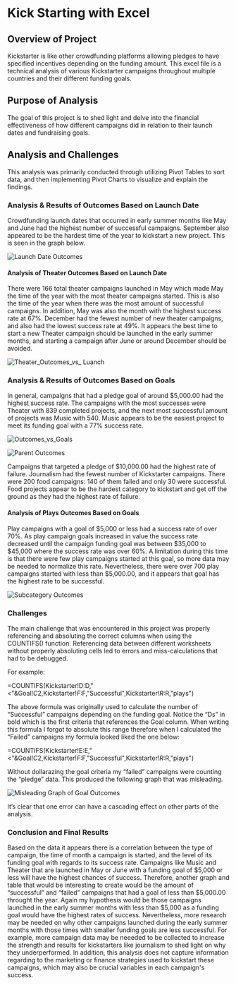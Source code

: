 # Kick Starting with Excel

## Overview of Project
Kickstarter is like other crowdfunding platforms allowing pledges to have specified incentives depending on the funding amount. This excel file is a technical analysis of various Kickstarter campaigns throughout multiple countries and their different funding goals.

## Purpose of Analysis
The goal of this project is to shed light and delve into the financial effectiveness of how different campaigns did in relation to their launch dates and fundraising goals.

## Analysis and Challenges
This analysis was primarily conducted through utilizing Pivot Tables to sort data, and then implementing Pivot Charts to visualize and explain the findings. 

### Analysis & Results of Outcomes Based on Launch Date
Crowdfunding launch dates that occurred in early summer months like May and June had the highest number of successful campaigns. September also appeared to be the hardest time of the year to kickstart a new project. This is seen in the graph below.

![Launch Date Outcomes](https://user-images.githubusercontent.com/112028534/189252264-532f4d64-98bc-4d89-b798-4f516cf1e925.png)

#### Analysis of Theater Outcomes Based on Launch Date
There were 166 total theater campaigns launched in May which made May the time of the year with the most theater campaigns started. This is also the time of the year when there was the most amount of successful campaigns. In addition, May was also the month with the highest success rate at 67%. December had the fewest number of new theater campaigns, and also had the lowest success rate at 49%. It appears the best time to start a new Theater campaign should be launched in the early summer months, and starting a campaign after June or around December should be avoided. 

![Theater_Outcomes_vs_ Luanch](https://user-images.githubusercontent.com/112028534/190502019-a6e7d436-134b-4d1c-97ce-8067cc75eb3f.png)

### Analysis & Results of Outcomes Based on Goals
In general, campaigns that had a pledge goal of around $5,000.00 had the highest success rate. The campaigns with the most successes were Theater with 839 completed projects, and the next most successful amount of projects was Music with 540. Music appears to be the easiest project to meet its funding goal with a 77% success rate.

![Outcomes_vs_Goals](https://user-images.githubusercontent.com/112028534/190503705-50792680-8133-4e28-92de-476268b892fc.PNG)

![Parent Outcomes](https://user-images.githubusercontent.com/112028534/189252278-f6de3c04-8ebf-4888-ad45-f7823dbedcb6.PNG)

Campaigns that targeted a pledge of $10,000.00 had the highest rate of failure. Journalism had the fewest number of Kickstarter campaigns. There were 200 food campaigns: 140 of them failed and only 30 were successful. Food projects appear to be the hardest category to kickstart and get off the ground as they had the highest rate of failure.

#### Analysis of Plays Outcomes Based on Goals
Play campaigns with a goal of $5,000 or less had a success rate of over 70%. As play campaign goals increased in value the success rate decreased until the campaign funding goal was between $35,000 to $45,000 where the success rate was over 60%. A limitation during this time is that there were few play campaigns started at this goal, so more data may be needed to normalize this rate. Nevertheless, there were over 700 play campaigns started with less than $5,000.00, and it appears that goal has the highest rate to be successful.   

![Subcategory Outcomes](https://user-images.githubusercontent.com/112028534/189252282-f61f0728-f8c8-432e-b3f3-f0d5a5717708.png)

### Challenges
The main challenge that was encountered in this project was properly referencing and absoluting  the correct columns when using the COUNTIFS() function. Referencing data between different worksheets without properly absoluting cells led to errors and miss-calculations that had to be debugged.  

For example: 

=COUNTIFS(Kickstarter!D:D,"<"&Goal!$C$2,Kickstarter!$F:$F,"Successful",Kickstarter!$R:$R,"plays")

The above formula was originally used to calculate the number of “Successful” campaigns depending on the funding goal. Notice the “Ds” in bold which is the first criteria that references the Goal column. When writing this formula I forgot to absolute this range therefore when I calculated the “Failed” campaigns my formula looked liked the one below:

=COUNTIFS(Kickstarter!E:E,"<"&Goal!$C$2,Kickstarter!$F:$F,"Successful",Kickstarter!$R:$R,"plays")

Without dollarazing the goal criteria my “failed” campaigns were counting the “pledge” data. This produced the following graph that was misleading.

![Misleading Graph of Goal Outcomes](https://user-images.githubusercontent.com/112028534/190503592-c746753f-16f3-49d8-a250-1192629fd2f2.png)

It’s clear that one error can have a cascading effect on other parts of the analysis.

### Conclusion and Final Results
Based on the data it appears there is a correlation between the type of campaign, the time of month a campaign is started, and the level of its funding goal with regards to its success rate. Campaigns like Music and Theater that are launched in May or June with a funding goal of $5,000 or less will have the highest chances of success. Therefore, another graph and table that would be interesting to create would be the amount of “successful” and “failed”  campaigns that had a goal of less than $5,000.00 throught the year. Again my hypothesis would be those campaigns launched in the early summer months with less than $5,000 as a funding goal would have the highest rates of success. Nevertheless, more research may be needed on why other campaigns launched during the early summer months with those times with smaller funding goals are less successful. For example, more campaign  data may be neeeded to be collected to increase the strength and results for kickstarters like journalism to shed light on why they underperformed. In addition, this analysis does not capture information regarding to the marketing or finance strategies used to kickstart these campaigns, which may also be crucial variables in each campaign's success. 



